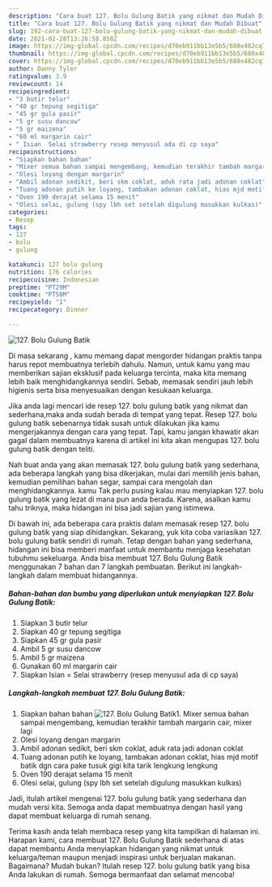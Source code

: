 ```yaml
---
description: "Cara buat 127. Bolu Gulung Batik yang nikmat dan Mudah Dibuat"
title: "Cara buat 127. Bolu Gulung Batik yang nikmat dan Mudah Dibuat"
slug: 192-cara-buat-127-bolu-gulung-batik-yang-nikmat-dan-mudah-dibuat
date: 2021-02-28T13:26:58.858Z
image: https://img-global.cpcdn.com/recipes/d70eb911bb13e5b5/680x482cq70/127-bolu-gulung-batik-foto-resep-utama.jpg
thumbnail: https://img-global.cpcdn.com/recipes/d70eb911bb13e5b5/680x482cq70/127-bolu-gulung-batik-foto-resep-utama.jpg
cover: https://img-global.cpcdn.com/recipes/d70eb911bb13e5b5/680x482cq70/127-bolu-gulung-batik-foto-resep-utama.jpg
author: Danny Tyler
ratingvalue: 3.9
reviewcount: 14
recipeingredient:
- "3 butir telur"
- "40 gr tepung segitiga"
- "45 gr gula pasir"
- "5 gr susu dancow"
- "5 gr maizena"
- "60 ml margarin cair"
- " Isian  Selai strawberry resep menyusul ada di cp saya"
recipeinstructions:
- "Siapkan bahan bahan"
- "Mixer semua bahan sampai mengembang, kemudian terakhir tambah margarin cair, mixer lagi"
- "Olesi loyang dengan margarin"
- "Ambil adonan sedikit, beri skm coklat, aduk rata jadi adonan coklat"
- "Tuang adonan putih ke loyang, tambakan adonan coklat, hias mjd motif batik dgn cara pake tusuk gigi kita tarik lengkung lengkung"
- "Oven 190 derajat selama 15 menit"
- "Olesi selai, gulung (spy lbh set setelah digulung masukkan kulkas)"
categories:
- Resep
tags:
- 127
- bolu
- gulung

katakunci: 127 bolu gulung 
nutrition: 176 calories
recipecuisine: Indonesian
preptime: "PT29M"
cooktime: "PT50M"
recipeyield: "1"
recipecategory: Dinner

---
```



![127. Bolu Gulung Batik](https://img-global.cpcdn.com/recipes/d70eb911bb13e5b5/680x482cq70/127-bolu-gulung-batik-foto-resep-utama.jpg)

Di masa  sekarang , kamu memang dapat mengorder hidangan praktis tanpa harus repot membuatnya terlebih dahulu. Namun, untuk kamu yang mau memberikan sajian eksklusif pada keluarga tercinta, maka kita memang lebih baik menghidangkannya sendiri. Sebab, memasak sendiri jauh lebih higienis serta bisa menyesuaikan dengan kesukaan keluarga.

Jika anda lagi mencari ide resep 127. bolu gulung batik yang nikmat dan sederhana,maka anda sudah berada di tempat yang tepat. Resep 127. bolu gulung batik  sebenarnya tidak susah untuk dilakukan jika kamu mengerjakannya dengan cara yang tepat. Tapi, kamu jangan khawatir akan gagal dalam membuatnya 
karena di artikel ini kita akan mengupas 127. bolu gulung batik dengan teliti.  



Nah buat anda yang akan memasak 127. bolu gulung batik yang sederhana, ada beberapa langkah yang bisa dikerjakan, mulai dari memilih jenis bahan, kemudian pemilihan bahan segar, sampai cara mengolah dan menghidangkannya. kamu Tak perlu pusing kalau mau menyiapkan 127. bolu gulung batik yang lezat di mana pun anda berada. Karena, asalkan kamu  tahu triknya, maka hidangan ini bisa jadi sajian yang istimewa.

Di bawah ini, ada beberapa cara praktis  dalam memasak resep 127. bolu gulung batik yang siap dihidangkan. Sekarang, yuk kita coba variasikan 127. bolu gulung batik sendiri di rumah. Tetap dengan bahan yang sederhana, hidangan ini bisa memberi manfaat untuk membantu menjaga kesehatan tubuhmu sekeluarga. Anda bisa membuat 127. Bolu Gulung Batik menggunakan 7 bahan dan 7 langkah pembuatan. Berikut ini langkah-langkah dalam membuat hidangannya.

<!--inarticleads1-->

##### Bahan-bahan dan bumbu yang diperlukan untuk menyiapkan 127. Bolu Gulung Batik:

1. Siapkan 3 butir telur
1. Siapkan 40 gr tepung segitiga
1. Siapkan 45 gr gula pasir
1. Ambil 5 gr susu dancow
1. Ambil 5 gr maizena
1. Gunakan 60 ml margarin cair
1. Siapkan  Isian = Selai strawberry (resep menyusul ada di cp saya)




<!--inarticleads2-->

##### Langkah-langkah membuat 127. Bolu Gulung Batik:

1. Siapkan bahan bahan
<img src="https://img-global.cpcdn.com/steps/9b10e7c98cb7e5c9/160x128cq70/127-bolu-gulung-batik-langkah-memasak-1-foto.jpg" alt="127. Bolu Gulung Batik">1. Mixer semua bahan sampai mengembang, kemudian terakhir tambah margarin cair, mixer lagi
1. Olesi loyang dengan margarin
1. Ambil adonan sedikit, beri skm coklat, aduk rata jadi adonan coklat
1. Tuang adonan putih ke loyang, tambakan adonan coklat, hias mjd motif batik dgn cara pake tusuk gigi kita tarik lengkung lengkung
1. Oven 190 derajat selama 15 menit
1. Olesi selai, gulung (spy lbh set setelah digulung masukkan kulkas)




Jadi, itulah artikel mengenai  127. bolu gulung batik  yang sederhana dan mudah versi kita. Semoga anda dapat membuatnya dengan hasil yang dapat membuat keluarga di rumah senang. 

Terima kasih anda telah membaca resep yang kita tampilkan di halaman ini. Harapan kami, cara membuat  127. Bolu Gulung Batik sederhana di atas dapat membantu Anda menyiapkan hidangan yang nikmat untuk keluarga/teman maupun menjadi inspirasi untuk berjualan makanan. Bagaimana? Mudah bukan? Itulah resep 127. bolu gulung batik yang bisa Anda lakukan di rumah. Semoga bermanfaat dan selamat mencoba!

